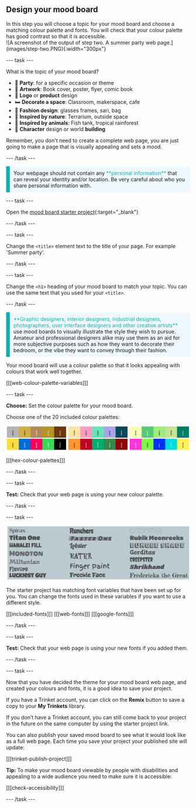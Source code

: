 ## Design your mood board

<div style="display: flex; flex-wrap: wrap">
<div style="flex-basis: 200px; flex-grow: 1; margin-right: 15px;">
In this step you will choose a topic for your mood board and choose a matching colour palette and fonts. You will check that your colour palette has good contrast so that it is accessible. 
</div>
<div>
![A screenshot of the output of step two. A summer party web page.](images/step-two.PNG){:width="300px"}
</div>
</div>

--- task ---

What is the topic of your mood board? 

+ 🎉 **Party**: for a specific occasion or theme
+ 🎨 **Artwork**: Book cover, poster, flyer, comic book
+ 🥤 **Logo** or **product** design 
+ 🛏️ **Decorate a space**: Classroom, makerspace, cafe
+ 🥻 **Fashion design**: glasses frames, sari, bag
+ 🌳 **Inspired by nature**: Terrarium, outside space
+ 🐠 **Inspired by animals**: Fish tank, tropical rainforest 
+ 🤖 **Character** design or world **building**

Remember, you don't need to create a complete web page, you are just going to make a page that is visually appealing and sets a mood.

--- /task ---

<p style="border-left: solid; border-width:10px; border-color: #0faeb0; background-color: aliceblue; padding: 10px;">
Your webpage should not contain any <span style="color: #0faeb0">**personal information**</span> that can reveal your identity and/or location. Be very careful about who you share personal information with.  
</p>

--- task ---

Open the [mood board starter project](https://trinket.io/embed/html/bb2ee12497){:target="_blank"}

--- /task ---

--- task ---

Change the `<title>` element text to the title of your page. For example 'Summer party'.

--- /task ---

--- task ---

Change the `<h1>` heading of your mood board to match your topic. You can use the same text that you used for your `<title>`.

--- /task ---

<p style="border-left: solid; border-width:10px; border-color: #0faeb0; background-color: aliceblue; padding: 10px;">
<span style="color: #0faeb0">**Graphic designers, interior designers, industrial designers, photographers, user interface designers and other creative artists**</span> use mood boards to visually illustrate the style they wish to pursue. Amateur and professional designers alike may use them as an aid for more subjective purposes such as how they want to decorate their bedroom, or the vibe they want to convey through their fashion.
</p>

Your mood board will use a colour palette so that it looks appealing with colours that work well together.  

[[[web-colour-palette-variables]]]

--- task ---

**Choose:** Set the colour palette for your mood board. 

Choose one of the 20 included colour palettes:

![Examples of colour palettes in strips.](images/palette-examples.png)

[[[hex-colour-palettes]]]

--- /task ---

--- task ---

**Test:** Check that your web page is using your new colour palette. 

--- /task ---

--- task ---

![Examples of fonts in strips.](images/font-examples.png)

The starter project has matching font variables that have been set up for you. You can change the fonts used in these variables if you want to use a different style.   

[[[included-fonts]]]
[[[web-fonts]]]
[[[google-fonts]]]

--- /task ---

--- task ---

**Test:** Check that your web page is using your new fonts if you added them. 

--- /task ---

--- task ---

Now that you have decided the theme for your mood board web page, and created your colours and fonts, it is a good idea to save your project. 

If you have a Trinket account, you can click on the **Remix** button to save a copy to your **My Trinkets** library.

If you don’t have a Trinket account, you can still come back to your project in the future on the same computer by using the starter project link.

You can also publish your saved mood board to see what it would look like as a full web page. Each time you save your project your published site will update: 

[[[trinket-publish-project]]]

**Tip:** To make your mood board viewable by people with disabilities and appealing to a wide audience you need to make sure it is accessible: 

[[[check-accessibility]]]

--- /task ---
